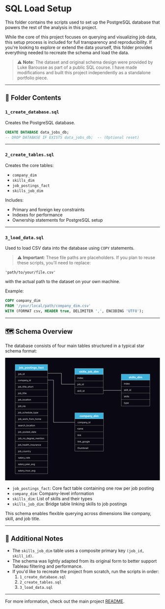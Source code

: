 # SQL Load Setup

This folder contains the scripts used to set up the PostgreSQL database that powers the rest of the analysis in this project.

While the core of this project focuses on querying and visualizing job data, this setup process is included for full transparency and reproducibility. If you're looking to explore or extend the data yourself, this folder provides everything needed to recreate the schema and load the data.

> ⚠️ **Note**: The dataset and original schema design were provided by Luke Barousse as part of a public SQL course. I have made modifications and built this project independently as a standalone portfolio piece.

---

## 📂 Folder Contents

### `1_create_database.sql`
Creates the PostgreSQL database.

```sql
CREATE DATABASE data_jobs_db;
-- DROP DATABASE IF EXISTS data_jobs_db;  -- (Optional reset)
```

---

### `2_create_tables.sql`
Creates the core tables:
- `company_dim`
- `skills_dim`
- `job_postings_fact`
- `skills_job_dim`

Includes:
- Primary and foreign key constraints
- Indexes for performance
- Ownership statements for PostgreSQL setup

---

### `3_load_data.sql`
Used to load CSV data into the database using `COPY` statements.

> ⚠️ **Important**: These file paths are placeholders.
If you plan to reuse these scripts, you’ll need to replace:
```
'path/to/your/file.csv'
```
with the actual path to the dataset on your own machine.

Example:
```sql
COPY company_dim
FROM '/your/local/path/company_dim.csv'
WITH (FORMAT csv, HEADER true, DELIMITER ',', ENCODING 'UTF8');
```

---

## 🗺️ Schema Overview
The database consists of four main tables structured in a typical star schema format:

<img src="../Assets/Data_Jobs_Schema_Diagram.png" alt="Database Schema" style="max-width: 100%; height: auto;" />

- `job_postings_fact`: Core fact table containing one row per job posting
- `company_dim`: Company-level information
- `skills_dim`: List of skills and their types
- `skills_job_dim`: Bridge table linking skills to job postings

This schema enables flexible querying across dimensions like company, skill, and job title.

---

## 🚧 Additional Notes

- The `skills_job_dim` table uses a composite primary key `(job_id, skill_id)`.
- The schema was lightly adapted from its original form to better support Tableau filtering and performance.
- If you'd like to recreate the project from scratch, run the scripts in order:
  1. `1_create_database.sql`
  2. `2_create_tables.sql`
  3. `3_load_data.sql`

---

For more information, check out the main project [README](../README.md).

